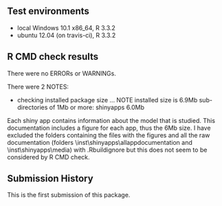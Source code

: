## Test environments
* local Windows 10.1 x86_64, R 3.3.2
* ubuntu 12.04 (on travis-ci), R 3.3.2

## R CMD check results
There were no ERRORs or WARNINGs.

There were 2 NOTES:




* checking installed package size ... NOTE
  installed size is  6.9Mb
  sub-directories of 1Mb or more:
    shinyapps   6.0Mb

Each shiny app contains information about the model that is studied. This documentation includes a figure for each app, thus the 6Mb size.
I have excluded the folders containing the files with the figures and all the raw documentation (folders \inst\shinyapps\allappdocumentation and \inst\shinyapps\media) with .Rbuildignore but this does not seem to be considered by R CMD check.



## Submission History
This is the first submission of this package.
